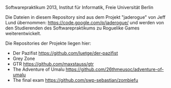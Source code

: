 Softwarepraktikum 2013, Institut für Informatik, Freie Universität Berlin

Die Dateien in diesem Repository sind aus dem Projekt "jaderogue" von Jeff Lund übernommen:
https://code.google.com/p/jaderogue/
und werden von den Studierenden des Softwarepraktikums zu Roguelike Games weiterentwickelt.

Die Repositories der Projekte liegen hier:
* Der Pazifist https://github.com/luetge/der-pazifist
* Grey Zone
* GTR https://github.com/maxstauss/gtr
* The Adventure of Umalu https://github.com/26thmeusoc/adventure-of-umalu
* The final exam https://github.com/swp-sebastian/zombiefu
